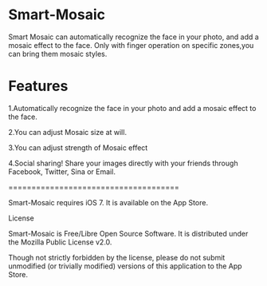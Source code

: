 Smart-Mosaic
============

Smart Mosaic can automatically recognize the face in your photo, and add a mosaic effect to the face. Only with finger operation on specific zones,you can bring them mosaic styles.

Features
===================================== 

1.Automatically recognize the face in your photo and add a mosaic effect to the face. 

2.You can adjust Mosaic size at will. 

3.You can adjust strength of Mosaic effect 

4.Social sharing! Share your images directly with your friends through Facebook, Twitter, Sina or Email. 

=====================================

Smart-Mosaic requires iOS 7. It is available on the App Store.

License

Smart-Mosaic is Free/Libre Open Source Software. It is distributed under the Mozilla Public License v2.0.

Though not strictly forbidden by the license, please do not submit unmodified (or trivially modified) versions of this application to the App Store.
